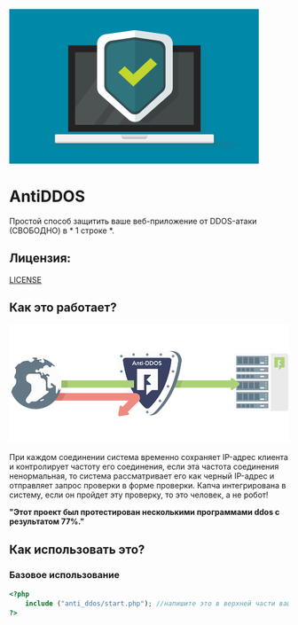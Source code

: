 <img src="img/icone.png" >
<h1>AntiDDOS</h1>
Простой способ защитить ваше веб-приложение от DDOS-атаки (СВОБОДНО) в * 1 строке *.

## Лицензия:
[LICENSE](https://github.com/MrPHP-Team/module-anti-ddos/blob/master/LICENSE "LICENSE")

## Как это работает?
<img src="img/icon.png" >

При каждом соединении система временно сохраняет IP-адрес клиента и контролирует частоту его соединения, если эта частота соединения ненормальная, то система рассматривает его как черный IP-адрес и отправляет запрос проверки в форме проверки. Капча интегрирована в систему, если он пройдет эту проверку, то это человек, а не робот!

**"Этот проект был протестирован несколькими программами ddos ​​с результатом 77%."**
## Как использовать это?

### Базовое использование
```php
<?php
	include ("anti_ddos/start.php"); //напишите это в верхней части вашего index.php и все готово !!!
?>
```

